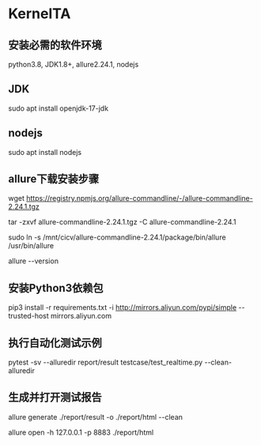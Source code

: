 # KernelTA

## 安装必需的软件环境
python3.8, JDK1.8+, allure2.24.1, nodejs


## JDK
sudo apt install openjdk-17-jdk


## nodejs
sudo apt install nodejs


## allure下载安装步骤
wget https://registry.npmjs.org/allure-commandline/-/allure-commandline-2.24.1.tgz

tar -zxvf allure-commandline-2.24.1.tgz -C allure-commandline-2.24.1

sudo ln -s /mnt/cicv/allure-commandline-2.24.1/package/bin/allure /usr/bin/allure

allure --version


## 安装Python3依赖包
pip3 install -r requirements.txt -i http://mirrors.aliyun.com/pypi/simple --trusted-host mirrors.aliyun.com


## 执行自动化测试示例
pytest  -sv --alluredir report/result testcase/test_realtime.py --clean-alluredir


## 生成并打开测试报告
allure generate ./report/result -o ./report/html --clean

allure open -h 127.0.0.1 -p 8883 ./report/html

## 
